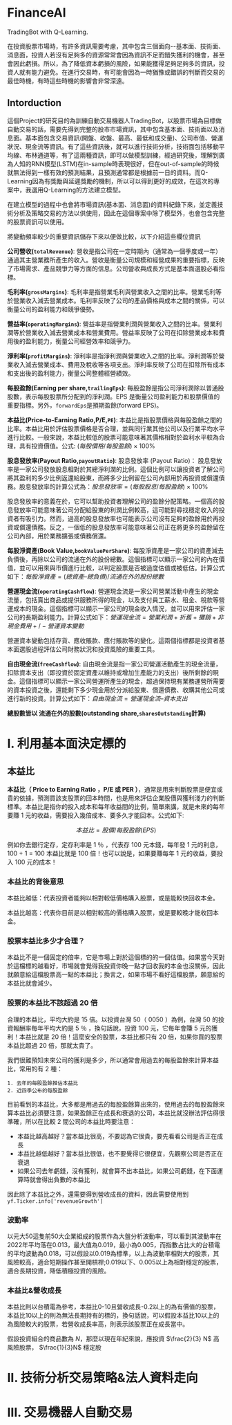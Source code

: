 # FinanceAI
TradingBot with Q-Learning.


在投資股票市場時，有許多資訊需要考慮，其中包含三個面向--基本面、技術面、消息面，投資人若沒有足夠多的資源常常會因為資訊不足而錯失獲利的機會，甚至會因此虧損。所以，為了降低資本虧損的風險，如果能獲得足夠足夠多的資訊，投資人就有能力避免。在進行交易時，有可能會因為一時猶豫或錯誤的判斷而交易的最佳時機，有時這些時機的影響會非常深遠。

## Intorduction
這個Project的研究目的為訓練自動交易機器人TradingBot，以股票市場為目標做自動交易的話，需要先得到完整的股市市場資訊，其中包含基本面、技術面以及消息面。基本面包含交易資訊(開盤、收盤、最高、最低和成交量)、公司市值、營運狀況、現金流等資訊。有了這些資訊後，就可以進行技術分析，技術面包括移動平均線、布林通道等，有了這兩種資訊，即可以做模型訓練，經過研究後，理解到廣為人知的RNN模型(LSTM)在in-sample時表現很好，但在out-of-sample的時候就無法得到一樣有效的預測結果，且預測通常都是根據前一日的資料。而Q-Learning因為有獎勵與延遲獎勵的機制，所以可以得到更好的成效，在這次的專案中，我選用Q-Learning的方法建立模型。

在建立模型的過程中也會將市場資訊(基本面、消息面)的資料紀錄下來，並定義技術分析及策略交易的方法以供使用，因此在這個專案中除了模型外，也會包含完整的股票資訊可以使用。

將變動頻率較少的重要資訊儲存下來以便做比較，以下介紹這些欄位資訊


**公司營收(`totalRevenue`)**:
營收是指公司在一定時期內（通常為一個季度或一年）通過其主營業務所產生的收入。營收是衡量公司規模和經營成果的重要指標，反映了市場需求、產品競爭力等方面的信息。公司營收與成長方式是基本面選股必看指標。

**毛利率(`grossMargins`)**:
毛利率是指營業毛利與營業收入之間的比率。營業毛利等於營業收入減去營業成本。毛利率反映了公司的產品價格與成本之間的關係，可以衡量公司的盈利能力和競爭優勢。

**營益率(`operatingMargins`)**:
營益率是指營業利潤與營業收入之間的比率。營業利潤等於營業收入減去營業成本和營業費用。營益率反映了公司在扣除營業成本和費用後的盈利能力，衡量公司經營效率和競爭力。

**淨利率(`profitMargins`)**:
淨利率是指淨利潤與營業收入之間的比率。淨利潤等於營業收入減去營業成本、費用及稅收等各項支出。淨利率反映了公司在扣除所有成本和支出後的盈利能力，衡量公司整體經營績效。

**每股盈餘(Earning per share,`trailingEps`)**:
每股盈餘是指公司淨利潤除以普通股股數，表示每股股票所分配到的淨利潤。EPS 是衡量公司盈利能力和股票價值的重要指標。另外，`forwardEps`是預期盈餘(forward EPS)。

**本益比(Price-to-Earning Ratio,P/E,`PE`)**: 
本益比是指股票價格與每股盈餘之間的比率。本益比用於評估股票價格是否合理，並與同行業其他公司以及行業平均水平進行比較。一般來說，本益比較低的股票可能意味著其價格相對於盈利水平較為合理，具有投資價值。公式: $(每股價格/每股盈餘)\times 100\%$

**股息發放率(Payout Ratio,`payoutRatio`)**:
股息發放率 (Payout Ratio)： 股息發放率是一家公司發放股息相對於其總淨利潤的比例。這個比例可以讓投資者了解公司將其盈利的多少比例返還給股東，而將多少比例留在公司內部用於再投資或償還債務。股息發放率的計算公式為：$股息發放率 = (每股股息 / 每股盈餘)\times 100\%$

股息發放率的意義在於，它可以幫助投資者理解公司的盈餘分配策略。一個高的股息發放率可能意味著公司分配給股東的利潤比例較高，這可能對尋找穩定收入的投資者有吸引力。然而，過高的股息發放率也可能表示公司沒有足夠的盈餘用於再投資或償還債務。反之，一個低的股息發放率可能意味著公司正在將更多的盈餘留在公司內部，用於業務擴張或債務償還。

**每股淨資產(Book Value,`bookValuePerShare`)**:
每股淨資產是一家公司的資產減去負債後，再除以公司的流通在外的股份總數。這個指標可以顯示一家公司的內在價值，並可以用來與市價進行比較，以判定股票是否被過度估值或被低估。計算公式如下：$每股淨資產 = (總資產 – 總負債) / 流通在外的股份總數$

**營運現金流(`operatingCashflow`)**:
營運現金流是一家公司營業活動中產生的現金流量，包括賣出商品或提供服務所得的現金，以及支付員工薪水、租金、稅款等營運成本的現金。這個指標可以顯示一家公司的現金收入情況，並可以用來評估一家公司的長期盈利能力。計算公式如下：$營運現金流 = 營業利潤 + 折舊 + 攤銷 + 非現金費用 +/- 營運資本變動$

營運資本變動包括存貨、應收賬款、應付賬款等的變化。這兩個指標都是投資者基本面選股過程評估公司財務狀況和投資風險的重要工具。

**自由現金流(`freeCashflow`)**:
自由現金流是指一家公司營運活動產生的現金流量，扣除資本支出（即投資於固定資產以維持或增加生產能力的支出）後所剩餘的現金。這個指標可以顯示一家公司營運所產生的現金，超過保持現有業務運營所需要的資本投資之後，還能剩下多少現金用於分派給股東、償還債務、收購其他公司或進行新的投資。計算公式如下：$自由現金流 = 營運現金流 – 資本支出$


**總股數皆以 流通在外的股數(outstanding share,`sharesOutstanding`計算)**

# I. 利用基本面決定標的 

## 本益比

**本益比（ Price to Earning Ratio ，P/E 或 PER ）**，通常是用來判斷股票是便宜或貴的依據，預測買該支股票的回本時間，也是用來評估企業股價與獲利淺力的判斷標準。本益比是指你的投入成本和每年收益間的比例，簡單來講，就是未來的每年要賺 1 元的收益，需要投入幾倍成本、要多久才能回本。公式如下:

$$本益比= 股價/每股盈餘(EPS)$$

例如你去銀行定存，定存利率是 1 ％ ，代表存 100 元本錢，每年發 1 元的利息，100 ÷ 1 = 100 本益比就是 100 倍！也可以說是，如果要賺每年 1 元的收益，要投入 100 元的成本！

### 本益比的背後意思
本益比越低：代表投資者能夠以相對較低價格購入股票，或是能較快回收本金。

本益比越高：代表你目前是以相對較高的價格購入股票，或是要較晚才能收回本金。

### 股票本益比多少才合理？
本益比不是一個固定的倍率，它是市場上對於這個標的的一個估值。如果當今天對於這檔標的越看好，市場就會覺得我投資你晚一點才回收我的本金也沒關係，因此就願意給這檔股票高一點的本益比；換言之，如果市場不看好這檔股票，願意給的本益比就會減少。

### 股票的本益比不該超過 20 倍
合理的本益比，平均大約是 15 倍。以投資台灣 50（ 0050 ）為例，台灣 50 的投資報酬率每年平均大約是 5 ％ ，換句話說，投資 100 元，它每年會賺 5 元的獲利！本益比就是 20 倍！這麼安全的股票，本益比都只有 20 倍，如果你買的股票本益比超過 20 倍，那就太貴了。

我們很難預知未來公司的獲利是多少，所以通常會用過去的每股盈餘來計算本益比，常用的有 2 種：

    1. 去年的每股盈餘推估本益比
    2. 近四季公布的每股盈餘
    
目前看到的本益比，大多都是用過去的每股盈餘算出來的，使用過去的每股盈餘來算本益比必須要注意，如果盈餘正在成長和衰退的公司，本益比就沒辦法評估得很準確，所以在比較 2 間公司的本益比時要注意：

* 本益比越高越好？當本益比很高，不要認為它很貴，要先看看公司是否正在成長
* 本益比越低越好？當本益比很低，也不要覺得它很便宜，先觀察公司是否正在衰退
* 如果公司去年虧錢，沒有獲利，就會算不出本益比，如果公司虧錢，在下面運算時就會得出負數的本益比

因此除了本益比之外，還需要得到營收成長的資料，因此需要使用到 `yf.Ticker.info['revenueGrowth']`


### 波動率
以元大50這隻前50大企業組成的股票作為大盤分析波動率，可以看到其波動率在2022年平均落在0.013，最大值為0.019，最小為0.005，而指數占比大的台積電的平均波動為0.018，可以假設以0.019為標準，以上為波動率相對大的股票，其風險較高，適合短期操作甚至開槓桿;0.019以下、0.005以上為相對穩定的股票，適合長期投資，降低積極投資的風險。

### 本益比&營收成長
本益比則以台積電為參考，本益比0-10且營收成長-0.2以上的為有價值的股票，本益比10以上的則為無法長期持有的標的，換句話說，可以假設本益比10以上的為風險較大的股票，若營收成長率高，則表示該股票正在成長當中。



假設投資組合的商品數為 $N$，那麼以現在年紀來說，應投資 $\frac{2}{3} N$ 高風險股票， $\frac{1}{3}N$ 穩定股



# II. 技術分析交易策略&法人資料走向



# III. 交易機器人自動交易